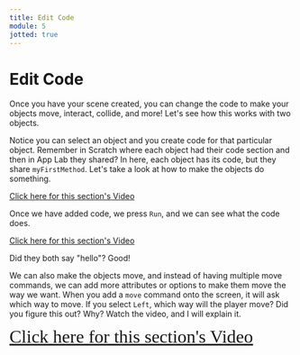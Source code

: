 ```yaml
---
title: Edit Code
module: 5
jotted: true
---
```


# Edit Code

Once you have your scene created, you can change the code to make your objects move, interact, collide, and more!  Let's see how this works with two objects.

Notice you can select an object and you create code for that particular object.  Remember in Scratch where each object had their code section and then in App Lab they shared?  In here, each object has its code, but they share `myFirstMethod`.  Let's take a look at how to make the objects do something.

<!-- video -->
<a href="https://umontana.zoom.us/recording/share/8__vo6lX7JNDGXsn7thph83jv64KOIKCY6K7iGu5h6mwIumekTziMw" target="_new">Click here for this section's Video</a>

Once we have added code, we press `Run`, and we can see what the code does.

<!-- video -->
<a href="https://umontana.zoom.us/recording/share/lEFoevgFL4lyvE_iUXyilsJREInnnssdaLv_7gr1gGKwIumekTziMw" target="_new">Click here for this section's Video</a>

Did they both say "hello"?  Good!

We can also make the objects move, and instead of having multiple move commands, we can add more attributes or options to make them move the way we want.  When you add a `move` command onto the screen, it will ask which way to move.  If you select `Left`, which way will the player move? Did you figure this out? Why?  Watch the video, and I will explain it.

<!-- video -->
<a href="https://umontana.zoom.us/recording/share/acUqm_P2z69T7TYEnzgk1IB-jj1AHz4kOeKucmd5o96wIumekTziMw" target="_new" style="font-family:Ariel; font-size:32px;">Click here for this section's Video</a>